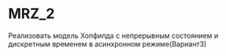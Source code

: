 # MRZ_2
Реализовать модель Хопфилда с непрерывным состоянием и дискретным временем в асинхронном режиме(Вариант3)
